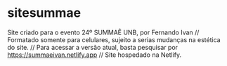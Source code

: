 # sitesummae
Site criado para o evento 24º SUMMAÊ UNB, por Fernando Ivan //
Formatado somente para celulares, sujeito a serias mudanças na estética do site. // 
Para acessar a versão atual, basta pesquisar por https://summaeivan.netlify.app // 
Site hospedado na Netlify. 

